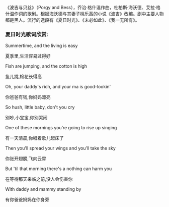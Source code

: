 

《波吉与贝丝》（Porgy and
Bess），乔治·格什温作曲，杜柏斯·海沃德、艾拉·格什温作词的歌剧。根据海沃德与其妻子桃乐茜的小说《波吉》改编。剧中主要人物都是黑人。流行的选段有《夏日时光》、《未必如此》、《我一无所有》。

### 夏日时光歌词欣赏:

Summertime, and the living is easy

夏季里,生活容易过得好

Fish are jumping, and the cotton is high

鱼儿跳,棉花长得高

  
Oh, your daddy's rich, and your ma is good-lookin'

你爸爸有钱,你妈妈漂亮

  
So hush, little baby, don't you cry

别吵,小宝宝,你别哭闹

  
One of these mornings you’re going to rise up singing

有一天清晨,你唱着歌儿起床了

  
Then you'll spread your wings and you'll take the sky

你张开翅膀,飞向云霄

  
But 'til that morning there's a nothing can harm you

在等待那天来临之前,没人会伤害你

  
With daddy and mammy standing by

有你爸爸妈妈在你身旁

